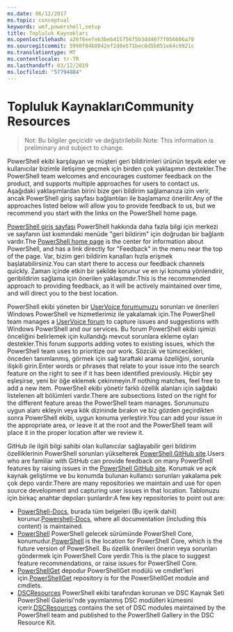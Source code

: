 ```yaml
---
ms.date: 06/12/2017
ms.topic: conceptual
keywords: wmf,powershell,setup
title: Topluluk Kaynakları
ms.openlocfilehash: a26f6eefeb3beb41575675b3dd4077f056606a70
ms.sourcegitcommit: 5990f04b8042ef2d8e571bec6d5b051e64c9921c
ms.translationtype: MT
ms.contentlocale: tr-TR
ms.lasthandoff: 03/12/2019
ms.locfileid: "57794884"
---
```

# <a name="community-resources"></a><span data-ttu-id="5a884-103">Topluluk Kaynakları</span><span class="sxs-lookup"><span data-stu-id="5a884-103">Community Resources</span></span>
> <span data-ttu-id="5a884-104">Not: Bu bilgiler geçicidir ve değiştirilebilir.</span><span class="sxs-lookup"><span data-stu-id="5a884-104">Note: This information is preliminary and subject to change.</span></span>

<span data-ttu-id="5a884-105">PowerShell ekibi karşılayan ve müşteri geri bildirimleri ürünün teşvik eder ve kullanıcılar bizimle iletişime geçmek için birden çok yaklaşımın destekler.</span><span class="sxs-lookup"><span data-stu-id="5a884-105">The PowerShell team welcomes and encourages customer feedback on the product, and supports multiple approaches for users to contact us.</span></span>
<span data-ttu-id="5a884-106">Aşağıdaki yaklaşımlardan birini bize geri bildirim sağlamanıza izin verir, ancak PowerShell giriş sayfası bağlantıları ile başlamanız önerilir.</span><span class="sxs-lookup"><span data-stu-id="5a884-106">Any of the approaches listed below will allow you to provide feedback to us, but we recommend you start with the links on the PowerShell home page.</span></span>

<span data-ttu-id="5a884-107">[PowerShell giriş sayfası](https://microsoft.com/powershell) PowerShell hakkında daha fazla bilgi için merkezi ve sayfanın üst kısmındaki menüde "geri bildirim" için doğrudan bir bağlantı vardır.</span><span class="sxs-lookup"><span data-stu-id="5a884-107">The [PowerShell home page](https://microsoft.com/powershell) is the center for information about PowerShell, and has a link directly for "Feedback" in the menu near the top of the page.</span></span>
<span data-ttu-id="5a884-108">Var, bizim geri bildirim kanalları hızla erişmek başlatabilirsiniz.</span><span class="sxs-lookup"><span data-stu-id="5a884-108">You can start there to access our feedback channels quickly.</span></span>
<span data-ttu-id="5a884-109">Zaman içinde etkin bir şekilde korunur ve en iyi konuma yönlendirir, geribildirim sağlama için önerilen yaklaşımdır.</span><span class="sxs-lookup"><span data-stu-id="5a884-109">This is the recommended approach to providing feedback, as it will be actively maintained over time, and will direct you to the best location.</span></span>

<span data-ttu-id="5a884-110">PowerShell ekibi yöneten bir [UserVoice forumumuzu](https://windowsserver.uservoice.com/forums/301869-powershell/) sorunları ve önerileri Windows PowerShell ve hizmetlerimiz ile yakalamak için.</span><span class="sxs-lookup"><span data-stu-id="5a884-110">The PowerShell team manages a [UserVoice forum](https://windowsserver.uservoice.com/forums/301869-powershell/) to capture issues and suggestions with Windows PowerShell and our services.</span></span>
<span data-ttu-id="5a884-111">Bu forum PowerShell ekibi işimizi önceliğini belirlemek için kullandığı mevcut sorunlara ekleme oyları destekler.</span><span class="sxs-lookup"><span data-stu-id="5a884-111">This forum supports adding votes to existing issues, which the PowerShell team uses to prioritize our work.</span></span>
<span data-ttu-id="5a884-112">Sözcük ve tümcecikleri, önceden tanımlanmış, görmek için sağ taraftaki arama özelliğini, sorunla ilişkili girin.</span><span class="sxs-lookup"><span data-stu-id="5a884-112">Enter words or phrases that relate to your issue into the search feature on the right to see if it has been identified previously.</span></span>
<span data-ttu-id="5a884-113">Hiçbir şey eşleşirse, yeni bir öğe eklemek çekinmeyin.</span><span class="sxs-lookup"><span data-stu-id="5a884-113">If nothing matches, feel free to add a new item.</span></span>
<span data-ttu-id="5a884-114">PowerShell ekibi yönetir farklı özellik alanları için sağdaki listelenen alt bölümleri vardır.</span><span class="sxs-lookup"><span data-stu-id="5a884-114">There are subsections listed on the right for the different feature areas the PowerShell team manages.</span></span>
<span data-ttu-id="5a884-115">Sorununuzu uygun alanı ekleyin veya kök dizininde bırakın ve biz gözden geçirdikten sonra PowerShell ekibi, uygun konuma yerleştirir.</span><span class="sxs-lookup"><span data-stu-id="5a884-115">You can add your issue in the appropriate area, or leave it at the root and the PowerShell team will place it in the proper location after we review it.</span></span>

<span data-ttu-id="5a884-116">GitHub ile ilgili bilgi sahibi olan kullanıcılar sağlayabilir geri bildirim özelliklerinin PowerShell sorunları yükselterek [PowerShell GitHub site](https://github.com/powershell).</span><span class="sxs-lookup"><span data-stu-id="5a884-116">Users who are familiar with GitHub can provide feedback on many PowerShell features by raising issues in the [PowerShell GitHub site](https://github.com/powershell).</span></span>
<span data-ttu-id="5a884-117">Korumak ve açık kaynak geliştirme ve bu konumda bulunan kullanıcı sorunları yakalama pek çok depo vardır.</span><span class="sxs-lookup"><span data-stu-id="5a884-117">There are many repositories we maintain and use for open source development and capturing user issues in that location.</span></span>
<span data-ttu-id="5a884-118">Tablonuzu için birkaç anahtar depoları şunlardır:</span><span class="sxs-lookup"><span data-stu-id="5a884-118">A few key repositories to point out are:</span></span>

* <span data-ttu-id="5a884-119">[PowerShell-Docs](https://github.com/PowerShell/powershell-docs), burada tüm belgeleri (Bu içerik dahil) korunur.</span><span class="sxs-lookup"><span data-stu-id="5a884-119">[Powershell-Docs](https://github.com/PowerShell/powershell-docs), where all documentation (including this content) is maintained.</span></span>
* <span data-ttu-id="5a884-120">[PowerShell](https://github.com/PowerShell/powershell) PowerShell gelecek sürümünde PowerShell Core, konumudur.</span><span class="sxs-lookup"><span data-stu-id="5a884-120">[PowerShell](https://github.com/PowerShell/powershell) is the location for PowerShell Core, which is the future version of PowerShell.</span></span>
<span data-ttu-id="5a884-121">Bu özellik önerileri önerin veya sorunları göndermek için PowerShell Core yerdir.</span><span class="sxs-lookup"><span data-stu-id="5a884-121">This is the place to suggest feature recommendations, or raise issues for PowerShell Core.</span></span>
* <span data-ttu-id="5a884-122">[PowerShellGet](https://github.com/PowerShell/powershellget) depodur PowerShellGet modülü ve cmdlet'leri için.</span><span class="sxs-lookup"><span data-stu-id="5a884-122">[PowerShellGet](https://github.com/PowerShell/powershellget) repository is for the PowerShellGet module and cmdlets.</span></span>
* <span data-ttu-id="5a884-123">[DSCResources](https://github.com/PowerShell/DscResources) PowerShell ekibi tarafından korunan ve DSC Kaynak Seti PowerShell Galerisi'nde yayımlanmış DSC modülleri kümesini içerir.</span><span class="sxs-lookup"><span data-stu-id="5a884-123">[DSCResources](https://github.com/PowerShell/DscResources) contains the set of DSC modules maintained by the PowerShell team and published to the PowerShell Gallery in the DSC Resource Kit.</span></span>
